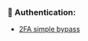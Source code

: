### 🔐 Authentication:
- [2FA simple bypass](https://menitasa.medium.com/2fa-simple-bypass-lab-report-4264440bbc82)
